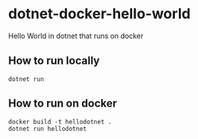 # dotnet-docker-hello-world
Hello World in dotnet that runs on docker

## How to run locally
```
dotnet run
```

## How to run on docker
```
docker build -t hellodotnet .
dotnet run hellodotnet
```
